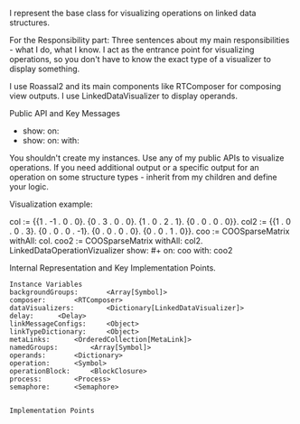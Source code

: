 I represent the base class for visualizing operations on linked data structures.

For the Responsibility part: Three sentences about my main responsibilities - what I do, what I know.
I act as the entrance point for visualizing operations, so you don't have to know the exact type of a visualizer to display something.

I use Roassal2 and its main components like RTComposer for composing view outputs.
I use LinkedDataVisualizer to display operands.

Public API and Key Messages

- show: on:
- show: on: with: 

You shouldn't create my instances. Use any of my public APIs to visualize operations.
If you need additional output or a specific output for an operation on some structure types - inherit from my children and define your logic.

Visualization example:

col := {{1 . -1 . 0 . 0}.
	{0 . 3 . 0 . 0}.
	{1 . 0 . 2 . 1}.
	{0 . 0 . 0 . 0}}.
	col2 := {{1 . 0 . 0 . 3}.
	{0 . 0 . 0 . -1}.
	{0 . 0 . 0 . 0}.
	{0 . 0 . 1 . 0}}.
	coo := COOSparseMatrix withAll: col.
	coo2 := COOSparseMatrix withAll: col2.
	LinkedDataOperationVizualizer show: #+ on: coo with: coo2

Internal Representation and Key Implementation Points.

    Instance Variables
	backgroundGroups:		<Array[Symbol]>
	composer:		<RTComposer>
	dataVisualizers:		<Dictionary[LinkedDataVisualizer]>
	delay:		<Delay>
	linkMessageConfigs:		<Object>
	linkTypeDictionary:		<Object>
	metaLinks:		<OrderedCollection[MetaLink]>
	namedGroups:		<Array[Symbol]>
	operands:		<Dictionary>
	operation:		<Symbol>
	operationBlock:		<BlockClosure>
	process:		<Process>
	semaphore:		<Semaphore>


    Implementation Points